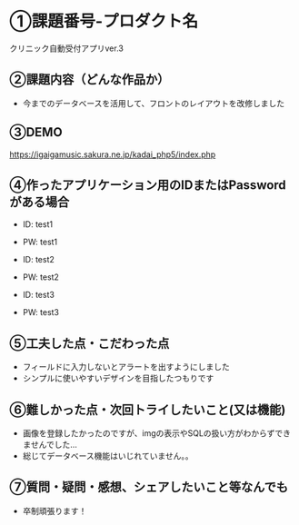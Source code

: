 # ①課題番号-プロダクト名

クリニック自動受付アプリver.3

## ②課題内容（どんな作品か）

- 今までのデータベースを活用して、フロントのレイアウトを改修しました

## ③DEMO

https://igaigamusic.sakura.ne.jp/kadai_php5/index.php

## ④作ったアプリケーション用のIDまたはPasswordがある場合

- ID: test1
- PW: test1

- ID: test2
- PW: test2

- ID: test3
- PW: test3 

## ⑤工夫した点・こだわった点

- フィールドに入力しないとアラートを出すようにしました
- シンプルに使いやすいデザインを目指したつもりです

## ⑥難しかった点・次回トライしたいこと(又は機能)

- 画像を登録したかったのですが、imgの表示やSQLの扱い方がわからずできませんでした…
- 総じてデータベース機能はいじれていません。。

## ⑦質問・疑問・感想、シェアしたいこと等なんでも

- 卒制頑張ります！
